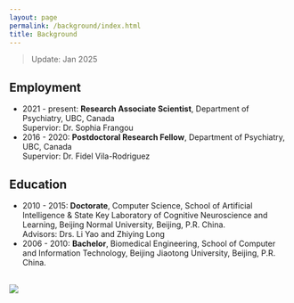```yaml
---
layout: page
permalink: /background/index.html
title: Background
---
```


> Update: Jan 2025

## Employment

- 2021 - present: **Research Associate Scientist**, Department of Psychiatry, UBC, Canada <br> Supervior: Dr. Sophia Frangou
- 2016 - 2020: **Postdoctoral Research Fellow**, Department of Psychiatry, UBC, Canada <br> Supervior: Dr. Fidel Vila-Rodriguez<br>


## Education

- 2010 - 2015: **Doctorate**, Computer Science, School of Artificial Intelligence & State Key Laboratory of Cognitive Neuroscience and Learning, Beijing Normal University, Beijing, P.R. China. <br>Advisors: Drs. Li Yao and Zhiying Long
- 2006 - 2010: **Bachelor**, Biomedical Engineering, School of Computer and Information Technology, Beijing Jiaotong University, Beijing, P.R. China.

<br>

<div>
<img src="https://ruiyangge.github.io/ageing.jpg">
</div>
<br>
<br>



<br>
